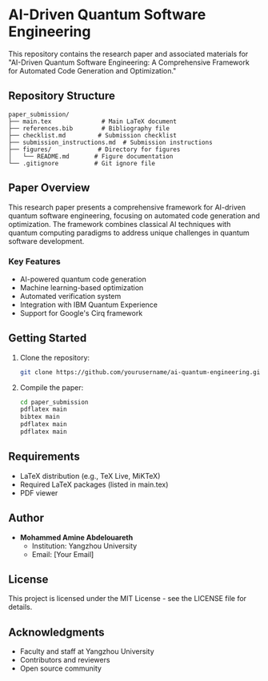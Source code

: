 # AI-Driven Quantum Software Engineering

This repository contains the research paper and associated materials for "AI-Driven Quantum Software Engineering: A Comprehensive Framework for Automated Code Generation and Optimization."

## Repository Structure

```
paper_submission/
├── main.tex              # Main LaTeX document
├── references.bib        # Bibliography file
├── checklist.md         # Submission checklist
├── submission_instructions.md  # Submission instructions
├── figures/             # Directory for figures
│   └── README.md       # Figure documentation
└── .gitignore          # Git ignore file
```

## Paper Overview

This research paper presents a comprehensive framework for AI-driven quantum software engineering, focusing on automated code generation and optimization. The framework combines classical AI techniques with quantum computing paradigms to address unique challenges in quantum software development.

### Key Features

- AI-powered quantum code generation
- Machine learning-based optimization
- Automated verification system
- Integration with IBM Quantum Experience
- Support for Google's Cirq framework

## Getting Started

1. Clone the repository:
   ```bash
   git clone https://github.com/yourusername/ai-quantum-engineering.git
   ```

2. Compile the paper:
   ```bash
   cd paper_submission
   pdflatex main
   bibtex main
   pdflatex main
   pdflatex main
   ```

## Requirements

- LaTeX distribution (e.g., TeX Live, MiKTeX)
- Required LaTeX packages (listed in main.tex)
- PDF viewer

## Author

- **Mohammed Amine Abdelouareth**
  - Institution: Yangzhou University
  - Email: [Your Email]

## License

This project is licensed under the MIT License - see the LICENSE file for details.

## Acknowledgments

- Faculty and staff at Yangzhou University
- Contributors and reviewers
- Open source community 